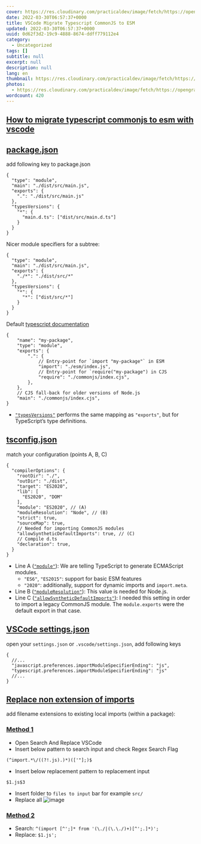 ```yaml
---
cover: https://res.cloudinary.com/practicaldev/image/fetch/https://opengraph.githubassets.com/51ab140e160882668aa0f466b095b5bb634739d04b8095f768d1741def9280f2/inmanta/vscode-inmanta/issues/314
date: 2022-03-30T06:57:37+0000
title: VSCode Migrate Typescript CommonJS to ESM
updated: 2022-03-30T06:57:37+0000
uuid: 0d62f3d2-19c9-4888-8674-ddff779112e4
category:
  - Uncategorized
tags: []
subtitle: null
excerpt: null
description: null
lang: en
thumbnail: https://res.cloudinary.com/practicaldev/image/fetch/https://opengraph.githubassets.com/51ab140e160882668aa0f466b095b5bb634739d04b8095f768d1741def9280f2/inmanta/vscode-inmanta/issues/314
photos:
  - https://res.cloudinary.com/practicaldev/image/fetch/https://opengraph.githubassets.com/51ab140e160882668aa0f466b095b5bb634739d04b8095f768d1741def9280f2/inmanta/vscode-inmanta/issues/314
wordcount: 420
---
```


<h2 id="how-to-migrate-typescript-commonjs-to-esm-with-vscode" tabindex="-1"><a class="header-anchor" href="#how-to-migrate-typescript-commonjs-to-esm-with-vscode">How to migrate typescript commonjs to esm with vscode</a></h2>
<h2 id="package-json" tabindex="-1"><a class="header-anchor" href="#package-json">package.json</a></h2>
<p>add following key to package.json</p>
<pre><code class="language-jsonc">{
  &quot;type&quot;: &quot;module&quot;,
  &quot;main&quot;: &quot;./dist/src/main.js&quot;,
  &quot;exports&quot;: {
    &quot;.&quot;: &quot;./dist/src/main.js&quot;
  },
  &quot;typesVersions&quot;: {
    &quot;*&quot;: {
      &quot;main.d.ts&quot;: [&quot;dist/src/main.d.ts&quot;]
    }
  }
}
</code></pre>
<p>Nicer module specifiers for a subtree:</p>
<pre><code class="language-jsonc">{
  &quot;type&quot;: &quot;module&quot;,
  &quot;main&quot;: &quot;./dist/src/main.js&quot;,
  &quot;exports&quot;: {
    &quot;./*&quot;: &quot;./dist/src/*&quot;
  },
  &quot;typesVersions&quot;: {
    &quot;*&quot;: {
      &quot;*&quot;: [&quot;dist/src/*&quot;]
    }
  }
}
</code></pre>
<p>Default <a href="//webmanajemen.com/page/safelink.html?url=aHR0cHM6Ly93d3cudHlwZXNjcmlwdGxhbmcub3JnL2RvY3MvaGFuZGJvb2svZXNtLW5vZGUuaHRtbA==" target="_blank" rel="nofollow noopener">typescript documentation</a></p>
<pre><code class="language-jsonc">{
    &quot;name&quot;: &quot;my-package&quot;,
    &quot;type&quot;: &quot;module&quot;,
    &quot;exports&quot;: {
        &quot;.&quot;: {
            // Entry-point for `import &quot;my-package&quot;` in ESM
            &quot;import&quot;: &quot;./esm/index.js&quot;,
            // Entry-point for `require(&quot;my-package&quot;) in CJS
            &quot;require&quot;: &quot;./commonjs/index.cjs&quot;,
        },
    },
    // CJS fall-back for older versions of Node.js
    &quot;main&quot;: &quot;./commonjs/index.cjs&quot;,
}
</code></pre>
<ul>
<li><a href="//webmanajemen.com/page/safelink.html?url=aHR0cHM6Ly93d3cudHlwZXNjcmlwdGxhbmcub3JnL2RvY3MvaGFuZGJvb2svZGVjbGFyYXRpb24tZmlsZXMvcHVibGlzaGluZy5odG1sI3ZlcnNpb24tc2VsZWN0aW9uLXdpdGgtdHlwZXN2ZXJzaW9ucw==" target="_blank" rel="nofollow noopener"><code>&quot;typesVersions&quot;</code></a> performs the same mapping as <code>&quot;exports&quot;</code>, but for TypeScript’s type definitions.</li>
</ul>
<h2 id="tsconfig-json" tabindex="-1"><a class="header-anchor" href="#tsconfig-json">tsconfig.json</a></h2>
<p>match your configuration (points A, B, C)</p>
<pre><code class="language-jsonc">{
  &quot;compilerOptions&quot;: {
    &quot;rootDir&quot;: &quot;./&quot;,
    &quot;outDir&quot;: &quot;./dist&quot;,
    &quot;target&quot;: &quot;ES2020&quot;,
    &quot;lib&quot;: [
      &quot;ES2020&quot;, &quot;DOM&quot;
    ],
    &quot;module&quot;: &quot;ES2020&quot;, // (A)
    &quot;moduleResolution&quot;: &quot;Node&quot;, // (B)
    &quot;strict&quot;: true,
    &quot;sourceMap&quot;: true,
    // Needed for importing CommonJS modules
    &quot;allowSyntheticDefaultImports&quot;: true, // (C)
    // Compile d.ts
    &quot;declaration&quot;: true,
  }
}
</code></pre>
<ul>
<li>Line A (<a href="//webmanajemen.com/page/safelink.html?url=aHR0cHM6Ly93d3cudHlwZXNjcmlwdGxhbmcub3JnL3RzY29uZmlnI21vZHVsZQ==" target="_blank" rel="nofollow noopener"><code>&quot;module&quot;</code></a>): We are telling TypeScript to generate ECMAScript modules.
<ul>
<li><code>&quot;ES6&quot;</code>, <code>&quot;ES2015&quot;</code>: support for basic ESM features</li>
<li><code>&quot;2020&quot;</code>: additionally, support for dynamic imports and <code>import.meta</code>.</li>
</ul>
</li>
<li>Line B (<a href="//webmanajemen.com/page/safelink.html?url=aHR0cHM6Ly93d3cudHlwZXNjcmlwdGxhbmcub3JnL3RzY29uZmlnI21vZHVsZVJlc29sdXRpb24=" target="_blank" rel="nofollow noopener"><code>&quot;moduleResolution&quot;</code></a>): This value is needed for Node.js.</li>
<li>Line C (<a href="//webmanajemen.com/page/safelink.html?url=aHR0cHM6Ly93d3cudHlwZXNjcmlwdGxhbmcub3JnL3RzY29uZmlnI2FsbG93U3ludGhldGljRGVmYXVsdEltcG9ydHM=" target="_blank" rel="nofollow noopener"><code>&quot;allowSyntheticDefaultImports&quot;</code></a>): I needed this setting in order to import a legacy CommonJS module. The <code>module.exports</code> were the default export in that case.</li>
</ul>
<h2 id="vs-code-settings-json" tabindex="-1"><a class="header-anchor" href="#vs-code-settings-json">VSCode settings.json</a></h2>
<p>open your <code>settings.json</code> or <code>.vscode/settings.json</code>, add following keys</p>
<pre><code class="language-jsonc">{
  //...
  &quot;javascript.preferences.importModuleSpecifierEnding&quot;: &quot;js&quot;,
  &quot;typescript.preferences.importModuleSpecifierEnding&quot;: &quot;js&quot;
  //...
}
</code></pre>
<h2 id="replace-non-extension-of-imports" tabindex="-1"><a class="header-anchor" href="#replace-non-extension-of-imports">Replace non extension of imports</a></h2>
<p>add filename extensions to existing local imports (within a package):</p>
<h3 id="method-1" tabindex="-1"><a class="header-anchor" href="#method-1">Method 1</a></h3>
<ul>
<li>Open Search And Replace VSCode</li>
<li>Insert below pattern to search input and check Regex Search Flag</li>
</ul>
<pre><code class="language-regexp">(^import.*\/((?!.js).)*)(['&quot;];)$
</code></pre>
<ul>
<li>Insert below replacement pattern to replacement input</li>
</ul>
<pre><code class="language-regexp">$1.js$3
</code></pre>
<ul>
<li>Insert folder to <code>files to input</code> bar for example <code>src/</code></li>
<li>Replace all
<img src="https://user-images.githubusercontent.com/12471057/160769725-41b16e7d-ef33-4886-8113-d59a30a63482.png" alt="image"></li>
</ul>
<h3 id="method-2" tabindex="-1"><a class="header-anchor" href="#method-2">Method 2</a></h3>
<ul>
<li>Search: <code>^(import [^';]* from '(\./|(\.\./)+)[^';.]*)';</code></li>
<li>Replace: <code>$1.js';</code></li>
</ul>
